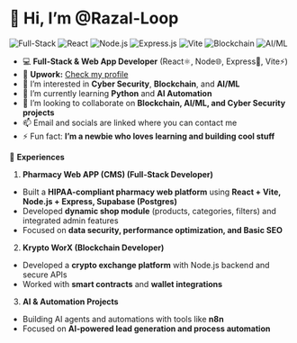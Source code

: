 # 👋 Hi, I’m @Razal-Loop  

![Full-Stack](https://img.shields.io/badge/Full--Stack-Developer-blue?style=flat-square) 
![React](https://img.shields.io/badge/React-⚛️-blue?style=flat-square) 
![Node.js](https://img.shields.io/badge/Node.js-🌐-green?style=flat-square) 
![Express.js](https://img.shields.io/badge/Express-🚀-black?style=flat-square) 
![Vite](https://img.shields.io/badge/Vite-⚡-purple?style=flat-square) 
![Blockchain](https://img.shields.io/badge/Blockchain-🔗-gray?style=flat-square) 
![AI/ML](https://img.shields.io/badge/AI%2FML-🤖-yellow?style=flat-square)

- 💻 **Full-Stack & Web App Developer** (React⚛️, Node🌐, Express🚀, Vite⚡)  
- 🔗 **Upwork:** [Check my profile](https://www.upwork.com/freelancers/~01be37a636d42a689e?mp_source=share)  
- 👀 I’m interested in **Cyber Security**, **Blockchain**, and **AI/ML**  
- 🌱 I’m currently learning **Python** and **AI Automation**  
- 💞️ I’m looking to collaborate on **Blockchain, AI/ML, and Cyber Security projects**  
- 📫 Email and socials are linked where you can contact me  
- ⚡ Fun fact: **I’m a newbie who loves learning and building cool stuff**  

💼 **Experiences**

1. **Pharmacy Web APP (CMS) (Full-Stack Developer)**  
- Built a **HIPAA-compliant pharmacy web platform** using **React + Vite, Node.js + Express, Supabase (Postgres)**  
- Developed **dynamic shop module** (products, categories, filters) and integrated admin features  
- Focused on **data security, performance optimization, and  Basic SEO**  

2. **Krypto WorX (Blockchain Developer)**  
- Developed a **crypto exchange platform** with Node.js backend and secure APIs  
- Worked with **smart contracts** and **wallet integrations**  

3. **AI & Automation Projects**  
- Building AI agents and automations with tools like **n8n**  
- Focused on **AI-powered lead generation and process automation**  

